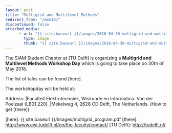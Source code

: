 ```yaml
---
layout: post
title: "Multigrid and Multilevel Methods"
redirect_from: "/mmm18/"
discontinued: false
attached_media:
      - url: "{{ site.baseurl }}/images/2018-04-30-multigrid-and-multilevel-methods-day/todo.png"
        type: image
        thumb: "{{ site.baseurl }}/images/2018-04-30-multigrid-and-multilevel-methods-day/todo.png"
---
```


The SIAM Student Chapter at [TU Delft] is organizing a **Multigrid and Multilevel Methods Workshop Day** which is going to take place on 30th of May 2018.


The list of talks can be found [here].

The workshopday will be held at:

Address: |Faculteit Elektrotechniek, Wiskunde en Informatica. Van der Poelzaal (LB01.220).
         |Mekelweg 4, 2628 CD  Delft, The Netherlands. (How to get [there])

[mail sscdelft]: mailto:SIAMSC-EWI@tudelft.nl
[here]: {{ site.baseurl }}/images/multigrid_program.pdf
[there]: http://www.ewi.tudelft.nl/en/the-faculty/contact/
[TU Delft]: http://tudelft.nl/
